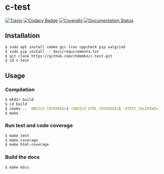 c-test
======

[![Travis](https://img.shields.io/travis/chdemko/c-test.svg)](http://travis-ci.org/chdemko/c-test)
[![Codacy Badge](https://img.shields.io/codacy/grade/8cd40a98b85f4d4bbea18469cd062bb7.svg)](https://www.codacy.com/app/chdemko/c-test)
[![Coveralls](https://img.shields.io/coveralls/chdemko/c-test.svg)](https://coveralls.io/r/chdemko/c-test?branch=master)
[![Documentation Status](https://readthedocs.org/projects/c-test/badge/?version=latest)](http://c-test.readthedocs.io/en/latest/?badge=latest)

Installation
------------

~~~bash
$ sudo apt install cmake gcc lcov cppcheck pip valgrind
$ sudo pip install -r docs/requirements.txt
$ git clone https://github.com/chdemko/c-test.git
$ cd c-test
~~~

Usage
-----

### Compilation

~~~bash
$ mkdir build
$ cd build
$ cmake .. -DBUILD_COVERAGE=1 -DBUILD_HTML_COVERAGE=1 -DTEST_VALGRIND=1
$ make
~~~

### Run test and code coverage

~~~bash
$ make test
$ make coverage
$ make html-coverage
~~~

### Build the docs

~~~bash
$ make docs
~~~

